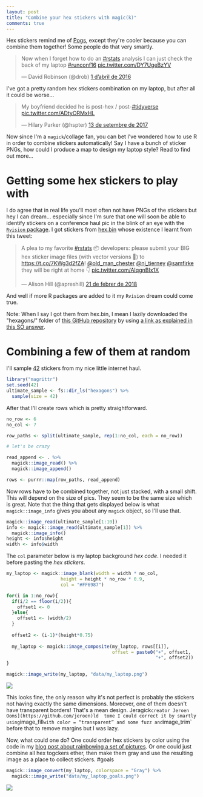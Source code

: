 ```yaml
---
layout: post
title: "Combine your hex stickers with magic(k)"
comments: true
---
```




Hex stickers remind me of [Pogs](https://en.wikipedia.org/wiki/Milk_caps_(game)), except they're cooler because you can combine them together! Some people do that very smartly.

<blockquote class="twitter-tweet" data-lang="ca"><p lang="en" dir="ltr">Now when I forget how to do an <a href="https://twitter.com/hashtag/rstats?src=hash&amp;ref_src=twsrc%5Etfw">#rstats</a> analysis I can just check the back of my laptop <a href="https://twitter.com/hashtag/runconf16?src=hash&amp;ref_src=twsrc%5Etfw">#runconf16</a> <a href="https://t.co/DY7UgeBzYV">pic.twitter.com/DY7UgeBzYV</a></p>&mdash; David Robinson (@drob) <a href="https://twitter.com/drob/status/715694466707750913?ref_src=twsrc%5Etfw">1 d’abril de 2016</a></blockquote>


I've got a pretty random hex stickers combination on my laptop, but after all it could be worse...

<blockquote class="twitter-tweet" data-lang="ca"><p lang="en" dir="ltr">My boyfriend decided he is post-hex / post-<a href="https://twitter.com/hashtag/tidyverse?src=hash&amp;ref_src=twsrc%5Etfw">#tidyverse</a> <a href="https://t.co/ADtyORMxHL">pic.twitter.com/ADtyORMxHL</a></p>&mdash; Hilary Parker (@hspter) <a href="https://twitter.com/hspter/status/908102841323188225?ref_src=twsrc%5Etfw">13 de setembre de 2017</a></blockquote>

Now since I'm a `magick`/collage fan, you can bet I've wondered how to use R in order to combine stickers automatically! Say I have a bunch of sticker PNGs, how could I produce a map to design my laptop style? Read to find out more...

<!--more-->

# Getting some hex stickers to play with

I do agree that in real life you'll most often not have PNGs of the stickers but hey I can dream... especially since I'm sure that one will soon be able to identify stickers on a conference haul pic in the blink of an eye with the [`Rvision` package](https://github.com/swarm-lab/Rvision). I got stickers from [hex.bin](http://hexb.in/) whose existence I learnt from this tweet:

<blockquote class="twitter-tweet" data-lang="ca"><p lang="en" dir="ltr">A plea to my favorite <a href="https://twitter.com/hashtag/rstats?src=hash&amp;ref_src=twsrc%5Etfw">#rstats</a> 📦 developers: please submit your BIG hex sticker image files (with vector versions 🙏) to <a href="https://t.co/7KWg3d2fZA">https://t.co/7KWg3d2fZA</a>!  <a href="https://twitter.com/old_man_chester?ref_src=twsrc%5Etfw">@old_man_chester</a> <a href="https://twitter.com/nj_tierney?ref_src=twsrc%5Etfw">@nj_tierney</a> <a href="https://twitter.com/samfirke?ref_src=twsrc%5Etfw">@samfirke</a> they will be right at home 👇 <a href="https://t.co/AIqgnBIx1X">pic.twitter.com/AIqgnBIx1X</a></p>&mdash; Alison Hill (@apreshill) <a href="https://twitter.com/apreshill/status/966397975328038912?ref_src=twsrc%5Etfw">21 de febrer de 2018</a></blockquote>

And well if more R packages are added to it my `Rvision` dream could come true.

Note: When I say I got them from hex.bin, I mean I lazily downloaded the "hexagons/" folder of [this GitHub repository](https://github.com/maxogden/hexbin) by using [a link as explained in this SO answer](https://stackoverflow.com/a/38879691).

# Combining a few of them at random

I'll sample [42](https://en.wikipedia.org/wiki/Phrases_from_The_Hitchhiker%27s_Guide_to_the_Galaxy#Answer_to_the_Ultimate_Question_of_Life,_the_Universe,_and_Everything_(42)) stickers from my nice little internet haul.


```r
library("magrittr")
set.seed(42)
ultimate_sample <- fs::dir_ls("hexagons") %>%
  sample(size = 42)
```

After that I'll create rows which is pretty straightforward.


```r
no_row <- 6
no_col <- 7

row_paths <- split(ultimate_sample, rep(1:no_col, each = no_row))

# let's be crazy

read_append <- . %>%
  magick::image_read() %>%
  magick::image_append()

rows <- purrr::map(row_paths, read_append)
```

Now rows have to be combined together, not just stacked, with a small shift. This will depend on the size of pics. They seem to be the same size which is great. Note that the thing that gets displayed below is what `magick::image_info` gives you about any `magick` object, so I'll use that.


```r
magick::image_read(ultimate_sample[1:10])
info <- magick::image_read(ultimate_sample[1]) %>%
  magick::image_info()
height <- info$height
width <- info$width
```

The `col` parameter below is my laptop background _hex code_. I needed it before pasting the _hex stickers_.


```r
my_laptop <- magick::image_blank(width = width * no_col,
                    height = height * no_row * 0.9,
                    col = "#FF6987")

for(i in 1:no_row){
  if(i/2 == floor(i/2)){
    offset1 <- 0
  }else{
    offset1 <- (width/2) 
  }
  
  offset2 <- (i-1)*(height*0.75)
  
  my_laptop <- magick::image_composite(my_laptop, rows[[i]],
                                       offset = paste0("+", offset1,
                                                       "+", offset2))
}

magick::image_write(my_laptop, "data/my_laptop.png")
```

![](https://raw.githubusercontent.com/maelle/maelle.github.io/master/_source/data/my_laptop.png)

This looks fine, the only reason why it's not perfect is probably the stickers not having exactly the same dimensions. Moreover, one of them doesn't have transparent borders! That's a mean design. Jeragick` creator Jeroen Ooms](https://github.com/jeroen)ld  tome I could correct it by smartly using `image_fill` with color = “transparent” and some fuzz and `image_trim` before that to remove margins but I was lazy.

Now, what could one do? One could order hex stickers by color using the code in my [blog post about rainbowing a set of pictures](http://www.masalmon.eu/2018/01/07/rainbowing/). Or one could just combine all hex togckers ether, then make them gray and use the resulting image as a place to collect stickers. #goals


```r
magick::image_convert(my_laptop, colorspace = "Gray") %>%
  magick::image_write("data/my_laptop_goals.png")
```

![](https://raw.githubusercontent.com/maelle/maelle.github.io/master/_source/data/my_laptop_goals.png)
